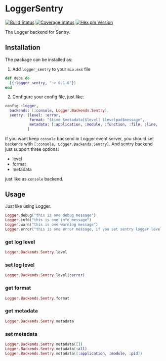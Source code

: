# LoggerSentry

[![Build Status](https://img.shields.io/travis/adRise/logger_sentry.svg?style=flat-square)](https://travis-ci.org/adRise/logger_sentry)
[![Coverage Status](https://coveralls.io/repos/github/adRise/logger_sentry/badge.svg)](https://coveralls.io/github/adRise/logger_sentry)
[![Hex.pm Version](https://img.shields.io/hexpm/v/logger_sentry.svg?style=flat-square)](https://hex.pm/packages/logger_sentry)

The Logger backend for Sentry.

## Installation

The package can be installed as:

1. Add `logger_sentry` to your `mix.exs` file

```elixir
def deps do
  [{:logger_sentry, "~> 0.1.0"}]
end
```

2. Configure your config file, just like:

```elixir
config :logger,
  backends: [:console, Logger.Backends.Sentry],
  sentry: [level: :error,
           format: "$time $metadata[$level] $levelpad$message",
           metadata: [:application, :module, :function, :file, :line, :pid] # :all
          ]

```

If you want keep `console` backend in Logger event server, you should set `backends` with `[:console, Logger.Backends.Sentry]`. And sentry backend just support three options:

- level
- format
- metadata

just like as `console` backend.

## Usage

Just like using Logger.

```elixir
Logger.debug("this is one debug message")
Logger.info("this is one info message")
Logger.warn("this is one warning message")
Logger.error("this is one error message, if you set sentry logger level with `error`, the message will sent to your sentry server")
```

### get log level

```elixir
Logger.Backends.Sentry.level
```

### set log level

```elixir
Logger.Backends.Sentry.level(:error)
```

### get format

```elixir
Logger.Backends.Sentry.format
```

### get metadata

```elixir
Logger.Backends.Sentry.metadata
```

### set metadata

```elixir
Logger.Backends.Sentry.metadata([])
Logger.Backends.Sentry.metadata(:all)
Logger.Backends.Sentry.metadata([:application, :module, :pid])
```
